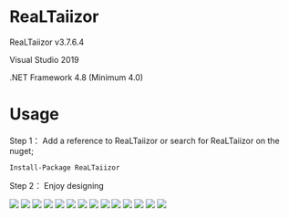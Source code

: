 # ReaLTaiizor
  <p>ReaLTaiizor v3.7.6.4</p>
  <p>Visual Studio 2019</p>
  <p>.NET Framework 4.8 (Minimum 4.0)</p>

# Usage

  Step 1： Add a reference to ReaLTaiizor or search for ReaLTaiizor on the nuget;

  ```Install-Package ReaLTaiizor```

  Step 2： Enjoy designing

  <img src="https://www.photo.herominyum.com/resimler/2020/04/28/If1P.png" />
  <img src="https://www.photo.herominyum.com/resimler/2020/04/28/IYx1.png" />
  <img src="https://www.photo.herominyum.com/resimler/2020/04/28/OMFn.png" />
  <img src="https://www.photo.herominyum.com/resimler/2020/04/28/Ibhj.png" />
  <img src="https://www.photo.herominyum.com/resimler/2020/04/28/Ic2e.png" />
  <img src="https://www.photo.herominyum.com/resimler/2020/04/28/Ipj5.png" />
  <img src="https://www.photo.herominyum.com/resimler/2020/04/28/ID12.png" />
  <img src="https://www.photo.herominyum.com/resimler/2020/04/28/IHvY.png" />
  <img src="https://www.photo.herominyum.com/resimler/2020/04/28/I3Jy.png" />
  <img src="https://www.photo.herominyum.com/resimler/2020/04/28/ITXV.png" />
  <img src="https://www.photo.herominyum.com/resimler/2020/04/28/Iuq3.png" />
  <img src="https://www.photo.herominyum.com/resimler/2020/04/28/I5pN.png" />
  <img src="https://www.photo.herominyum.com/resimler/2020/04/28/IUWW.png" />
  <img src="https://www.photo.herominyum.com/resimler/2020/05/17/OXg9.png" />